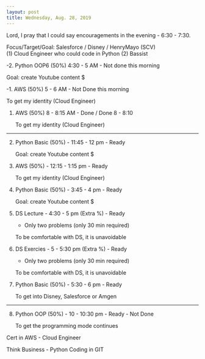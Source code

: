 ```yaml
---
layout: post
title: Wednesday, Aug. 28, 2019
---
```


Lord, I pray that I could say encouragements in the evening - 6:30 - 7:30.
  

Focus/Target/Goal:  Salesforce / Disney / HenryMayo (SCV)     
(1) Cloud Engineer who could code in Python (2) Bassist
      
-2. Python OOP6 (50%) 4:30 - 5 AM - Not done this morning

  Goal: create Youtube content $



-1. AWS (50%) 5 - 6 AM - Not Done this morning
   
   To get my identity (Cloud Engineer)


1. AWS (50%) 8 - 8:15 AM - Done / Done 8 - 8:10
   
   To get my identity (Cloud Engineer)

---------------------------------------------


2. Python Basic (50%) - 11:45 - 12 pm - Ready 
   
   Goal: create Youtube content $



3. AWS (50%) - 12:15 - 1:15 pm - Ready 
   
   To get my identity (Cloud Engineer)



4. Python Basic (50%) - 3:45 - 4 pm - Ready
   
   Goal: create Youtube content $




5. DS Lecture - 4:30 - 5 pm (Extra %) - Ready
   
   - Only two problems (only 30 min required)
   
   To be comfortable with DS, it is unavoidable


6. DS Exercies - 5 - 5:30 pm (Extra %) - Ready
   
   - Only two problems (only 30 min required)
   
   To be comfortable with DS, it is unavoidable


7. Python Basic (50%) - 5:30 - 6 pm - Ready
   
   To get into Disney, Salesforce or Amgen

-------------------------------------------

8. Python OOP (50%) - 10 - 10:30 pm - Ready  - Not Done
   
   To get the programming mode continues


Cert in AWS - Cloud Engineer

Think Business - Python Coding in GIT
                 
                                  
